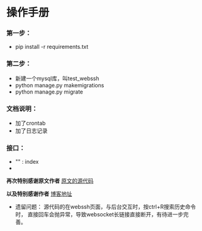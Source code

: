 # 操作手册

### 第一步：

* pip install -r requirements.txt

### 第二步：

* 新建一个mysql库，叫test_webssh
* python manage.py makemigrations
* python manage.py migrate


### 文档说明：
* 加了crontab
* 加了日志记录
### 接口：
* "" : index
* 



**再次特别感谢原文作者**
[原文的源代码](git@github.com:huyuan1999/django-webssh.git)


**以及特别感谢作者**
[博客地址](https://www.cnblogs.com/arrow-kejin/p/11439721.html)

+ 遗留问题：
    源代码的在webssh页面，与后台交互时，按ctrl+R搜索历史命令时，
    直接回车会抛异常，导致websocket长链接直接断开，有待进一步完善。
    